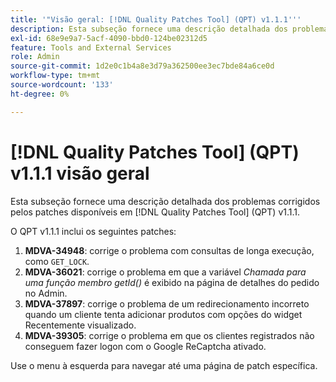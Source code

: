 ```yaml
---
title: '"Visão geral: [!DNL Quality Patches Tool] (QPT) v1.1.1'''
description: Esta subseção fornece uma descrição detalhada dos problemas corrigidos pelos patches disponíveis em [!DNL Quality Patches Tool] (QPT) v1.1.1.
exl-id: 68e9e9a7-5acf-4090-bbd0-124be02312d5
feature: Tools and External Services
role: Admin
source-git-commit: 1d2e0c1b4a8e3d79a362500ee3ec7bde84a6ce0d
workflow-type: tm+mt
source-wordcount: '133'
ht-degree: 0%

---
```


# [!DNL Quality Patches Tool] (QPT) v1.1.1 visão geral

Esta subseção fornece uma descrição detalhada dos problemas corrigidos pelos patches disponíveis em [!DNL Quality Patches Tool] (QPT) v1.1.1.

O QPT v1.1.1 inclui os seguintes patches:

1. **MDVA-34948**: corrige o problema com consultas de longa execução, como `GET_LOCK`.
1. **MDVA-36021**: corrige o problema em que a variável *Chamada para uma função membro getId()* é exibido na página de detalhes do pedido no Admin.
1. **MDVA-37897**: corrige o problema de um redirecionamento incorreto quando um cliente tenta adicionar produtos com opções do widget Recentemente visualizado.
1. **MDVA-39305**: corrige o problema em que os clientes registrados não conseguem fazer logon com o Google ReCaptcha ativado.

Use o menu à esquerda para navegar até uma página de patch específica.
